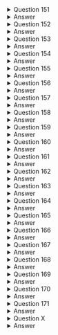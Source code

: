 <details>
  <summary>Question 151</summary>

A company wants to migrate its on-premises data center to AWS. According to the company's compliance requirements, the company can use only the ap-northeast-3 Region. Company administrators are not permitted to connect VPCs to the internet.

Which solutions will meet these requirements? (Choose two.)

- [ ] A. Use AWS Control Tower to implement data residency guardrails to deny internet access and deny access to all AWS Regions except ap-northeast-3.
- [ ] B. Use rules in AWS WAF to prevent internet access. Deny access to all AWS Regions except ap-northeast-3 in the AWS account settings.
- [ ] C. Use AWS Organizations to configure service control policies (SCPS) that prevent VPCs from gaining internet access. Deny access to all AWS Regions except ap-northeast-3.
- [ ] D. Create an outbound rule for the network ACL in each VPC to deny all traffic from 0.0.0.0/0 Create an IAM policy for each user to prevent the use of any AWS Region other than ap-northeast-3.
- [ ] E. Use AWS Config to activate managed rules to detect and alert for internet gateways and to detect and alert for new resources deployed outside of ap-northeast-3.

</details>

<details>
  <summary>Answer</summary>

- [ ] A. Use AWS Control Tower to implement data residency guardrails to deny internet access and deny access to all AWS Regions except ap-northeast-3.
- [ ] C. Use AWS Organizations to configure service control policies (SCPS) that prevent VPCs from gaining internet access. Deny access to all AWS Regions except ap-northeast-3.

Why these are the correct answers:

These options provide preventative controls at an organizational level to enforce the specified compliance requirements:

A. Use AWS Control Tower to implement data residency guardrails to deny internet access and deny access to all AWS Regions except ap-northeast-3.
- [ ] AWS Control Tower for Governance: AWS Control Tower provides an easy way to set up and govern a secure, multi-account AWS environment based on best practices. It uses guardrails (which are often implemented using Service Control Policies and AWS Config rules) to enforce policies.
- [ ] Data Residency Guardrails: Control Tower offers specific guardrails for data residency that can be used to deny access to AWS services and operations in unauthorized AWS Regions, thereby ensuring work occurs only in ap-northeast-3.
- [ ] Preventing Internet Access: Control Tower can also deploy guardrails that help prevent VPCs from connecting to the internet, for example, by restricting the creation or use of Internet Gateways.
- [ ] Centralized Enforcement: Control Tower provides a comprehensive, managed way to establish and enforce these types of compliance rules across an organization.

C. Use AWS Organizations to configure service control policies (SCPS) that prevent VPCs from gaining internet access. Deny access to all AWS Regions except ap-northeast-3.
- [ ] AWS Organizations and SCPs: Service Control Policies (SCPs) are a feature of AWS Organizations that offer central control over the maximum available permissions for all accounts in your organization. SCPs can restrict which AWS services, resources, and individual API actions users and roles in member accounts can access.
- [ ] Denying Access to Other Regions: An SCP can be configured to explicitly deny access to all AWS API actions in Regions other than ap-northeast-3. This effectively limits operations to the allowed region.
- [ ] Preventing Internet Access for VPCs: SCPs can also be used to deny specific EC2 actions required to connect a VPC to the internet, such as ec2:CreateInternetGateway, ec2:AttachInternetGateway, or actions that modify route tables to use an Internet Gateway. This ensures administrators cannot connect VPCs to the internet.
- [ ] Preventative Control: SCPs act as preventative guardrails that even administrators in member accounts cannot override (unless they have permissions in the management account to modify the SCP itself).

Why are the other answers wrong?

- [ ] Option B is wrong because: AWS WAF (Web Application Firewall) is used to protect web applications from common web exploits. It does not control general VPC internet connectivity or restrict access to AWS Regions. Denying access to regions in "AWS account settings" is less robust and centrally managed than using SCPs or Control Tower guardrails for organizational compliance.
- [ ] Option D is wrong because:
Network ACLs operate at the subnet level and are stateless. While they can block traffic, managing NACLs across all VPCs to deny all outbound internet traffic (the 0.0.0.0/0 in an outbound rule is not how sources are typically specified for outbound; it would be a destination) can be complex and might inadvertently block necessary internal or AWS service traffic. It's also not as robust as an SCP for preventing administrators from creating internet connectivity.
IAM policies apply to users, groups, and roles, restricting what they can do. While useful, SCPs provide an overarching organizational boundary that applies even to administrators within member accounts.
- [ ] Option E is wrong because: AWS Config is a service for assessing, auditing, and evaluating the configurations of AWS resources. It provides detective controls, meaning it can detect and alert when a non-compliant configuration occurs (like an Internet Gateway being created or resources deployed in a wrong region). However, it does not prevent these actions. The requirement is that administrators "are not permitted" to do these things, which implies a need for preventative controls.

</details>

<details>
  <summary>Question 152</summary>

A company wants to migrate an on-premises data center to AWS. The data center hosts an SFTP server that stores its data on an NFS-based file system. The server holds 200 GB of data that needs to be transferred. The server must be hosted on an Amazon EC2 instance that uses an Amazon Elastic File System (Amazon EFS) file system.

Which combination of steps should a solutions architect take to automate this task? (Choose two.)

- [ ] A. Launch the EC2 instance into the same Availability Zone as the EFS file system.
- [ ] B. Install an AWS DataSync agent in the on-premises data center.
- [ ] C. Create a secondary Amazon Elastic Block Store (Amazon EBS) volume on the EC2 instance for the data.
- [ ] D. Manually use an operating system copy command to push the data to the EC2 instance.
- [ ] E. Use AWS DataSync to create a suitable location configuration for the on-premises SFTP server.

</details>

<details>
  <summary>Answer</summary>

- [ ] B. Install an AWS DataSync agent in the on-premises data center.
- [ ] E. Use AWS DataSync to create a suitable location configuration for the on-premises SFTP server.

Why these are the correct answers:

This solution focuses on automating the transfer of 200 GB of data from an on-premises NFS file system (backing an SFTP server) to an Amazon EFS file system in AWS.

B. Install an AWS DataSync agent in the on-premises data center.
- [ ] AWS DataSync Agent: To use AWS DataSync for transferring data from an on-premises location, you need to deploy a DataSync agent (a virtual machine) in your on-premises environment.
- [ ] This agent will access your on-premises NFS file system and manage the data transfer to AWS.

E. Use AWS DataSync to create a suitable location configuration for the on-premises SFTP server.
- [ ] DataSync Locations and Task: Once the agent is deployed and activated, you configure AWS DataSync by creating a source location that points to your on-premises NFS file system (which backs the SFTP server) and a destination location that points to your Amazon EFS file system in AWS.
- [ ] Then, you create a DataSync task to manage the automated transfer of data between these locations.
- [ ] DataSync handles the scheduling, monitoring, data validation, and optimization of the transfer.
- [ ] This combination provides an automated, efficient, and managed way to transfer the data.

Why are the other answers wrong?

- [ ] Option A is wrong because: While an EC2 instance needs to be in a VPC with mount targets for the EFS file system (which exist in specific AZs), EFS itself is a regional service designed to be accessible from any AZ within the region where it's created. This step is related to how the EC2 instance accesses EFS after migration, not directly a step in automating the data transfer from on-premises. The core of the automation is DataSync.
- [ ] Option C is wrong because: The requirement clearly states that the new SFTP server hosted on an EC2 instance must use an Amazon EFS file system, not an EBS volume, for its data. Creating an EBS volume contradicts this requirement.
- [ ] Option D is wrong because: Manually using operating system copy commands (like scp, rsync, or cp over an NFS mount) is not an "automated task" in the context of a managed migration service like DataSync. Manual copies lack the built-in scheduling, monitoring, error handling, data validation, and transfer optimization features that DataSync provides, and they would require more manual intervention, especially for 200 GB of data.

</details>

<details>
  <summary>Question 153</summary>

A company sells ringtones created from clips of popular songs. The files containing the ringtones are stored in Amazon S3 Standard and are at least 128 KB in size. The company has millions of files, but downloads are infrequent for ringtones older than 90 days. The company needs to save money on storage while keeping the most accessed files readily available for its users.

Which action should the company take to meet these requirements MOST cost-effectively?

- [ ] A. Configure S3 Standard-Infrequent Access (S3 Standard-IA) storage for the initial storage tier of the objects.
- [ ] B. Move the files to S3 Intelligent-Tiering and configure it to move objects to a less expensive storage tier after 90 days.
- [ ] C. Configure S3 inventory to manage objects and move them to S3 Standard-Infrequent Access (S3 Standard-IA) after 90 days.
- [ ] D. Implement an S3 Lifecycle policy that moves the objects from S3 Standard to S3 Standard-Infrequent Access (S3 Standard-IA) after 90 days.

</details>

<details>
  <summary>Answer</summary>

- [ ] D. Implement an S3 Lifecycle policy that moves the objects from S3 Standard to S3 Standard-Infrequent Access (S3 Standard-IA) after 90 days.

Why this is the correct answer:

This solution directly addresses the defined access patterns and cost-saving requirements:

- [ ] Initial Storage in S3 Standard: New ringtones and those younger than 90 days are frequently accessed ("most accessed files readily available"). S3 Standard is suitable for this, offering high availability and immediate retrieval with no retrieval fees. The problem states files are currently in S3 Standard.
- [ ] Defined Access Pattern Shift: There's a clear shift in access patterns: "downloads are infrequent for ringtones older than 90 days."
- [ ] S3 Lifecycle Policy for Automated Transition: An S3 Lifecycle policy allows you to define rules to automatically transition objects to different storage classes based on their age. Configuring a policy to move objects from S3 Standard to S3 Standard-Infrequent Access (S3 Standard-IA) after 90 days automates the cost optimization process.
- [ ] S3 Standard-IA for Infrequent Access with Ready Availability: S3 Standard-IA is designed for data that is accessed less frequently but requires rapid access when needed. It offers a lower storage cost than S3 Standard, making it cost-effective for the ringtones older than 90 days. While there's a per-GB retrieval fee, this is acceptable if downloads are truly infrequent. It keeps the files "readily available."
- [ ] MOST Cost-Effective for This Pattern: For a well-defined access pattern (frequent then infrequent), a direct lifecycle policy to an appropriate infrequent access tier like S3 Standard-IA is a very cost-effective and straightforward approach.

Why are the other answers wrong?

- [ ] Option A is wrong because: Configuring S3 Standard-IA as the initial storage tier for all objects would mean that frequently accessed new ringtones (within the first 90 days) would incur retrieval fees every time they are downloaded. S3 Standard is more cost-effective for the initial period of frequent access.
- [ ] Option B is wrong because: S3 Intelligent-Tiering is primarily designed for data with unknown, changing, or unpredictable access patterns. While it could eventually move data to an infrequent access tier after 90 days if so configured (or if its own monitoring determined it), the access pattern here is relatively predictable (frequent for 90 days, then infrequent). For such a defined pattern, a direct S3 Lifecycle policy (as in option D) is often simpler and can be slightly more cost-effective as it avoids the small per-object monitoring and automation fees associated with S3 Intelligent-Tiering.
- [ ] Option C is wrong because: Amazon S3 Inventory provides flat file lists (CSV, ORC, or Parquet) of your objects and their metadata, which is useful for analysis, auditing, and reporting. S3 Inventory itself does not "manage objects and move them" between storage classes. That functionality is provided by S3 Lifecycle policies.

</details>

<details>
  <summary>Question 154</summary>

A company needs to save the results from a medical trial to an Amazon S3 repository. The repository must allow a few scientists to add new files and must restrict all other users to read-only access. No users can have the ability to modify or delete any files in the repository. The company must keep every file in the repository for a minimum of 1 year after its creation date.

Which solution will meet these requirements?

- [ ] A. Use S3 Object Lock in governance mode with a legal hold of 1 year.
- [ ] B. Use S3 Object Lock in compliance mode with a retention period of 365 days.
- [ ] C. Use an IAM role to restrict all users from deleting or changing objects in the S3 bucket. Use an S3 bucket policy to only allow the IAM role.
- [ ] D. Configure the S3 bucket to invoke an AWS Lambda function every time an object is added. Configure the function to track the hash of the saved object so that modified objects can be marked accordingly.

</details>

<details>
  <summary>Answer</summary>

- [ ] B. Use S3 Object Lock in compliance mode with a retention period of 365 days.

Why this is the correct answer:

This solution effectively addresses the requirements for immutability and fixed-term retention:

- [ ] S3 Object Lock for Immutability: The requirement "No users can have the ability to modify or delete any files in the repository" points directly to Amazon S3 Object Lock. S3 Object Lock provides Write-Once-Read-Many (WORM) protection for S3 objects, preventing them from being deleted or overwritten for a fixed amount of time or indefinitely.
- [ ] Compliance Mode for Strict Enforcement: S3 Object Lock offers two retention modes: governance and compliance. Compliance mode is the stricter of the two. When an object version is locked in compliance mode, its retention mode cannot be changed, and its retention period cannot be shortened by any user, including the root user in the AWS account, for the duration of the specified retention period. This ensures the highest level of immutability and meets the "No users can have the ability to modify or delete" requirement.
- [ ] Retention Period of 365 Days: Setting a retention period of 365 days (1 year) for objects when they are uploaded (e.g., via a default bucket setting or by applying it during upload) ensures that "The company must keep every file in the repository for a minimum of 1 year after its creation date."
- [ ] Access Control (Complementary): While S3 Object Lock handles the immutability and retention, separate IAM policies and/or S3 bucket policies would be configured to manage who can add new files (the "few scientists") and who has read-only access ("all other users"). This option focuses on the critical immutability and retention aspects.

Why are the other answers wrong?

- [ ] Option A is wrong because:
S3 Object Lock in governance mode allows users with specific IAM permissions (s3:BypassGovernanceRetention) to override the retention settings or delete the objects. This does not meet the strict requirement that "No users can have the ability to modify or delete any files."
A legal hold provides immutability but has no expiration date; it remains in effect until explicitly removed. While it prevents deletion, a fixed retention period (as in compliance mode) is more directly aligned with the "minimum of 1 year after its creation date" requirement if the goal is a time-bound, unchangeable retention.
- [ ] Option C is wrong because: While IAM roles and S3 bucket policies are essential for controlling access (who can read, who can write), they can typically be modified by users with sufficient administrative privileges (like the root user or account administrators). They do not provide the same level of guaranteed, unchangeable WORM protection that S3 Object Lock in compliance mode offers against all users, including administrators, for a defined period.
- [ ] Option D is wrong because: This describes a detective control, not a preventative one. Tracking hashes with a Lambda function would help identify if an object has been modified after the fact, but it would not prevent the modification or deletion from occurring in the first place. The requirement is that files "cannot be modified or deleted."

</details>

<details>
  <summary>Question 155</summary>

A large media company hosts a web application on AWS. The company wants to start caching confidential media files so that users around the world will have reliable access to the files. The content is stored in Amazon S3 buckets. The company must deliver the content quickly, regardless of where the requests originate geographically.

Which solution will meet these requirements?

- [ ] A. Use AWS DataSync to connect the S3 buckets to the web application.
- [ ] B. Deploy AWS Global Accelerator to connect the S3 buckets to the web application.
- [ ] C. Deploy Amazon CloudFront to connect the S3 buckets to CloudFront edge servers.
- [ ] D. Use Amazon Simple Queue Service (Amazon SQS) to connect the S3 buckets to the web application.

</details>

<details>
  <summary>Answer</summary>

- [ ] C. Deploy Amazon CloudFront to connect the S3 buckets to CloudFront edge servers.

Why this is the correct answer:

- [ ] Amazon CloudFront for Caching and Global Fast Delivery: Amazon CloudFront is a global content delivery network (CDN) service. It is designed to "deliver the content quickly, regardless of where the requests originate geographically" by caching copies of your content (in this case, confidential media files from S3 buckets) at edge locations around the world. When users request the files, they are served from the nearest edge location, which significantly reduces latency.
- [ ] Reliable Access and S3 Origin: CloudFront improves the reliability of access to content. It uses Amazon S3 buckets as an origin to fetch the content when it's not already cached at an edge location.
- [ ] Caching Confidential Media Files: CloudFront supports methods for securely serving private content from S3, such as using Origin Access Identity (OAI) or Origin Access Control (OAC) to restrict direct S3 access and ensure files are only accessible through CloudFront. Signed URLs or signed cookies can also be used with CloudFront to control access to confidential files on a per-user or per-session basis.
- [ ] This solution directly addresses all requirements: caching, reliable access, global fast delivery, and handling confidential content from S3.

Why are the other answers wrong?

- [ ] Option A is wrong because: AWS DataSync is a service for online data transfer, designed to move large amounts of data between on-premises storage and AWS storage, or between different AWS storage services. It is not a content delivery or caching service for providing low-latency access to users around the world.
- [ ] Option B is wrong because: AWS Global Accelerator is a service that improves the availability and performance of your applications with global users by providing static IP addresses and routing traffic over the AWS global network to optimal regional application endpoints (like Load Balancers or EC2 instances). While it helps with application endpoint performance and availability, it is not primarily a content caching service like CloudFront. CloudFront is specifically designed for caching and delivering static/dynamic content from the edge.
- [ ] Option D is wrong because: Amazon Simple Queue Service (Amazon SQS) is a message queuing service used for decoupling and scaling distributed systems by sending, storing, and receiving messages between software components. It has no role in caching or delivering media files to users.


</details>

<details>
  <summary>Question 156</summary>

- [ ] A.  Turn  
A company produces batch data that comes from different databases. The company also produces live stream data from network sensors and application APIs. The company needs to consolidate all the data into one place for business analytics. The company needs to process the incoming data and then stage the data in different Amazon S3 buckets. Teams will later run one-time queries and import the data into a business intelligence tool to show key performance indicators (KPIs).

Which combination of steps will meet these requirements with the LEAST operational overhead? (Choose two.)

- [ ] A. Use Amazon Athena for one-time queries. Use Amazon QuickSight to create dashboards for KPIs.
- [ ] B. Use Amazon Kinesis Data Analytics for one-time queries. Use Amazon QuickSight to create dashboards for KPIs.
- [ ] C. Create custom AWS Lambda functions to move the individual records from the databases to an Amazon Redshift cluster.
- [ ] D. Use an AWS Glue extract, transform, and load (ETL) job to convert the data into JSON format. Load the data into multiple Amazon OpenSearch Service (Amazon Elasticsearch Service) clusters.
- [ ] E. Use blueprints in AWS Lake Formation to identify the data that can be ingested into a data lake. Use AWS Glue to crawl the source, extract the data, and load the data into Amazon S3 in Apache Parquet format.

</details>

<details>
  <summary>Answer</summary>

- [ ] A. Use Amazon Athena for one-time queries. Use Amazon QuickSight to create dashboards for KPIs.
- [ ] E. Use blueprints in AWS Lake Formation to identify the data that can be ingested into a data lake. Use AWS Glue to crawl the source, extract the data, and load the data into Amazon S3 in Apache Parquet format.

Why these are the correct answers:

This solution combines services for building a data lake, processing data, and then analyzing and visualizing it, all with an emphasis on minimizing operational overhead.

E. Use blueprints in AWS Lake Formation to identify the data that can be ingested into a data lake. Use AWS Glue to crawl the source, extract the data, and load the data into Amazon S3 in Apache Parquet format.
- [ ] Consolidation and Staging in S3: AWS Lake Formation helps you set up a secure data lake in Amazon S3 quickly. Blueprints can be used to ingest data from various sources (like the "different databases").
- [ ] AWS Glue (an ETL service) can then be used to crawl these sources, extract the data, perform necessary transformations (though this option focuses on extraction and loading), and load it into S3.
- [ ] Apache Parquet Format: Storing data in Apache Parquet format in S3 is highly recommended for analytics.
- [ ] Parquet is a columnar storage format that is optimized for query performance with services like Amazon Athena and can lead to significant cost savings for queries.
- [ ] Least Operational Overhead for Ingestion/Processing: Both Lake Formation and Glue are fully managed services, reducing the operational burden of setting up data ingestion pipelines and preparing data for analytics.

A. Use Amazon Athena for one-time queries. Use Amazon QuickSight to create dashboards for KPIs.
- [ ] Amazon Athena for Ad-Hoc Queries: Once the data is staged in S3 (as per option E), Amazon Athena allows teams to run "one-time queries" directly on the data in S3 using standard SQL.
- [ ] Athena is serverless, so there are no clusters to manage, fitting the "LEAST operational overhead" requirement.
- [ ] Amazon QuickSight for BI and KPIs: Amazon QuickSight is a scalable, serverless business intelligence (BI) service.
- [ ] It can connect to data in S3 (often via Athena) to "import the data into a business intelligence tool to show key performance indicators (KPIs)" through interactive dashboards.
- [ ] This addresses the analysis and visualization requirements with low operational overhead.

Why are the other answers wrong?

- [ ] Option B is wrong because: Amazon Kinesis Data Analytics is designed for real-time processing and analysis of streaming data, not for running "one-time queries" on data already staged in S3 (which is what Athena is for). While the company does have live stream data, Kinesis Data Analytics is an analytics tool for data in motion, not a general query engine for data at rest in S3 for this use case.
- [ ] Option C is wrong because: Creating custom AWS Lambda functions to move data from various databases to an Amazon Redshift cluster would involve significant development and maintenance effort. While Redshift is a data warehouse, the requirement is to stage data in S3 first. For ingesting batch data from databases into S3, AWS Glue (as in option E) or AWS Database Migration Service (DMS) are generally more suitable and offer less operational overhead than custom Lambda functions.
- [ ] Option D is wrong because: While AWS Glue ETL is appropriate for processing, loading data into multiple Amazon OpenSearch Service (Elasticsearch Service) clusters might not be the most cost-effective or operationally simple solution for staging all consolidated data for "one-time queries" and general BI tool import. OpenSearch is optimized for search and log analytics. Storing data in S3 in Parquet format and querying with Athena (as suggested by options E and A) is often more flexible and cost-effective for ad-hoc SQL queries and broader BI consumption. Managing multiple OpenSearch clusters also adds operational overhead.

</details>

<details>
  <summary>Question 157</summary>

A company stores data in an Amazon Aurora PostgreSQL DB cluster. The company must store all the data for 5 years and must delete all the data after 5 years. The company also must indefinitely keep audit logs of actions that are performed within the database. Currently, the company has automated backups configured for Aurora.

Which combination of steps should a solutions architect take to meet these requirements? (Choose two.)

- [ ] A. Take a manual snapshot of the DB cluster.
- [ ] B. Create a lifecycle policy for the automated backups.
- [ ] C. Configure automated backup retention for 5 years.
- [ ] D. Configure an Amazon CloudWatch Logs export for the DB cluster.
- [ ] E. Use AWS Backup to take the backups and to keep the backups for 5 years.

</details>

<details>
  <summary>Answer</summary>

- [ ] D. Configure an Amazon CloudWatch Logs export for the DB cluster.
- [ ] E. Use AWS Backup to take the backups and to keep the backups for 5 years.

Why these are the correct answers:

This solution addresses both the data retention/deletion requirements and the audit log retention requirement separately using appropriate AWS services.

D. Configure an Amazon CloudWatch Logs export for the DB cluster.
- [ ] Indefinitely Keep Audit Logs: Amazon Aurora PostgreSQL can be configured to publish various logs, including audit logs (if enabled via database parameter group settings), to Amazon CloudWatch Logs. Once the audit logs are in CloudWatch Logs, they can be configured for long-term retention, either within CloudWatch Logs itself (though this can become expensive for indefinite retention of large volumes) or, more commonly, by setting up an export or subscription from CloudWatch Logs to Amazon S3 for durable, cost-effective, and indefinite archival. This meets the requirement to "indefinitely keep audit logs of actions that are performed within the database."

E. Use AWS Backup to take the backups and to keep the backups for 5 years.
- [ ] Data Retention for 5 Years and Deletion: AWS Backup is a fully managed backup service that simplifies and automates data protection across various AWS services, including Amazon Aurora. You can create backup plans in AWS Backup to define how frequently backups are taken and, crucially, their retention period. You can set a retention policy to keep backups for 5 years. AWS Backup also manages the lifecycle of these backups, including their automatic deletion after the 5-year retention period expires. This addresses the requirements to "store all the data for 5 years and must delete all the data after 5 years."
- [ ] Operational Efficiency: Using AWS Backup centralizes backup management and automates the backup and retention lifecycle, reducing operational overhead.

Why are the other answers wrong?

- [ ] Option A is wrong because: Taking a single manual snapshot of the DB cluster is a point-in-time backup. It does not provide an ongoing strategy for backing up all data, retaining it for 5 years, and then ensuring its deletion. Managing a series of manual snapshots for 5 years and their eventual deletion would be operationally burdensome.
- [ ] Option B is wrong because: Amazon RDS automated backups (which Aurora uses) have a maximum retention period of 35 days. You cannot create a lifecycle policy directly on these automated backups to extend their retention to 5 years. For long-term retention beyond 35 days, you need to use manual snapshots or a service like AWS Backup.
- [ ] Option C is wrong because: As stated above, the maximum retention period for standard Amazon RDS automated backups is 35 days. It is not possible to configure automated backup retention directly within RDS/Aurora for 5 years.

</details>

<details>
  <summary>Question 158</summary>

A solutions architect is optimizing a website for an upcoming musical event. Videos of the performances will be streamed in real time and then will be available on demand. The event is expected to attract a global online audience.

Which service will improve the performance of both the real-time and on-demand streaming?

- [ ] A. Amazon CloudFront
- [ ] B. AWS Global Accelerator
- [ ] C. Amazon Route 53
- [ ] D. Amazon S3 Transfer Acceleration

</details>

<details>
  <summary>Answer</summary>

- [ ] A. Amazon CloudFront

Why this is the correct answer:

- [ ] Amazon CloudFront for On-Demand and Real-Time Streaming: Amazon CloudFront is a global content delivery network (CDN) service that is designed to deliver data, videos, applications, and APIs to customers globally with low latency and high transfer speeds.
- [ ] On-Demand Streaming: For on-demand video (e.g., recordings of performances stored in Amazon S3), CloudFront caches the content at its numerous edge locations worldwide. When users request the video, it's served from the edge location closest to them, significantly reducing latency and improving playback performance.
- [ ] Real-Time Streaming: CloudFront can also be used to distribute live video streams. It supports common streaming protocols and can work with live origins (like AWS Elemental MediaStore or other media servers) to deliver real-time streams to a global audience with lower latency by leveraging its edge network.
- [ ] Global Audience and Performance: Given the "global online audience," CloudFront's geographically distributed edge locations are key to providing a consistent, low-latency viewing experience for both types of video content.

Why are the other answers wrong?

- [ ] Option B is wrong because: AWS Global Accelerator improves the availability and performance of your applications by providing static IP addresses and routing traffic over the AWS global network to optimal application endpoints (like Load Balancers or EC2 instances). While it can accelerate traffic to your application origin and is beneficial for certain types of real-time applications (like gaming or some live video contribution), Amazon CloudFront is more specifically designed for caching and delivering video content (both on-demand and live streams) at the edge to a global audience. For video streaming, CloudFront's caching and delivery optimization are typically more impactful.
- [ ] Option C is wrong because: Amazon Route 53 is a scalable Domain Name System (DNS) web service. It translates domain names into IP addresses and can route users to different endpoints based on various routing policies (e.g., latency-based, geoproximity). While Route 53 is essential for directing users to the correct CloudFront distribution or Global Accelerator endpoint, it does not itself cache content or improve the actual streaming performance by bringing content closer to users in the way a CDN does.
- [ ] Option D is wrong because: Amazon S3 Transfer Acceleration is a feature that speeds up file uploads to Amazon S3 over long distances by using CloudFront's edge locations as an entry point to the AWS network. It does not improve the performance of downloading or streaming content from S3 to users globally. For delivering content from S3 to users, a full CloudFront distribution is the appropriate service.

</details>

<details>
  <summary>Question 159</summary>

A company is running a publicly accessible serverless application that uses Amazon API Gateway and AWS Lambda. The application's traffic recently spiked due to fraudulent requests from botnets.

Which steps should a solutions architect take to block requests from unauthorized users? (Choose two.)

- [ ] A. Create a usage plan with an API key that is shared with genuine users only.
- [ ] B. Integrate logic within the Lambda function to ignore the requests from fraudulent IP addresses.
- [ ] C. Implement an AWS WAF rule to target malicious requests and trigger actions to filter them out.
- [ ] D. Convert the existing public API to a private API. Update the DNS records to redirect users to the new API endpoint.
- [ ] E. Create an IAM role for each user attempting to access the API. A user will assume the role when making the API call.

</details>

<details>
  <summary>Answer</summary>

- [ ] A. Create a usage plan with an API key that is shared with genuine users only.
- [ ] C. Implement an AWS WAF rule to target malicious requests and trigger actions to filter them out.

Why these are the correct answers:

These two solutions provide effective mechanisms at the API Gateway and edge level to control access and filter malicious traffic:

A. Create a usage plan with an API key that is shared with genuine users only.
- [ ] API Keys for Authentication/Authorization: Amazon API Gateway allows you to create API keys and associate them with usage plans. You can then require clients to send a valid API key in their requests.
- [ ] By distributing API keys only to genuine users or client applications, you can ensure that requests without a valid key (or with a revoked key) are rejected by API Gateway.
- [ ] Throttling and Quotas: Usage plans also allow you to set throttling limits and quotas on a per-API key basis, which can help mitigate abuse from a compromised key or a single misbehaving client.

C. Implement an AWS WAF rule to target malicious requests and trigger actions to filter them out.
- [ ] AWS WAF for Web Exploit and Bot Protection: AWS WAF is a web application firewall that integrates with Amazon API Gateway (and other services like CloudFront and Application Load Balancer).
- [ ] It allows you to create rules to filter web traffic based on various conditions, such as IP addresses, HTTP headers, HTTP body, URI strings, SQL injection, and cross-site scripting.
- [ ] Blocking Botnets: You can use AWS WAF with AWS Managed Rules (like the Bot Control rule set or IP reputation lists) or create custom rules to identify and block traffic originating from known botnets or exhibiting bot-like behavior.
- [ ] This filtering happens before requests hit your API Gateway methods or Lambda functions.
- [ ] Combining these two provides layered security: WAF for broad filtering of malicious traffic and botnets, and API keys/usage plans for more granular access control for legitimate clients.

Why are the other answers wrong?

- [ ] Option B is wrong because: Implementing IP address filtering logic directly within the AWS Lambda function means that the Lambda function is still invoked for every request, including fraudulent ones. This consumes Lambda resources, incurs costs for each invocation, and makes the Lambda function more complex. It's more efficient and cost-effective to block malicious traffic at an earlier stage, like with AWS WAF or API Gateway configurations.
- [ ] Option D is wrong because: Converting a publicly accessible API to a private API makes it accessible only from within your VPC (using VPC endpoints) or via specific private network connections. This would block all public internet traffic, including legitimate users, unless a complex and potentially costly frontend solution is built to bridge public access to the private API. This is not a suitable solution for protecting a "publicly accessible serverless application" from botnets while maintaining public access.
- [ ] Option E is wrong because: Using IAM roles for each individual user to access a public API is generally not a scalable or practical authentication mechanism for a large number of external users. IAM roles are more typically used for granting permissions to AWS services or applications, or for federated enterprise users. For authenticating end-users of a public API, solutions like Amazon Cognito user pools (which can be integrated with API Gateway) or API keys are more appropriate. Managing individual IAM roles for potentially thousands or millions of public users would be an operational nightmare.

</details>

<details>
  <summary>Question 160</summary>

An ecommerce company hosts its analytics application in the AWS Cloud. The application generates about 300 MB of data each month. The data is stored in JSON format. The company is evaluating a disaster recovery solution to back up the data. The data must be accessible in milliseconds if it is needed, and the data must be kept for 30 days.

Which solution meets these requirements MOST cost-effectively?

- [ ] A. Amazon OpenSearch Service (Amazon Elasticsearch Service)
- [ ] B. Amazon S3 Glacier
- [ ] C. Amazon S3 Standard
- [ ] D. Amazon RDS for PostgreSQL

</details>

<details>
  <summary>Answer</summary>

- [ ] C. Amazon S3 Standard

Why this is the correct answer:

- [ ] Amazon S3 Standard for Accessibility and Cost-Effectiveness:
- [ ] Accessible in Milliseconds: Amazon S3 Standard provides low-latency access to data, typically in milliseconds, which meets the requirement for quick accessibility.
- [ ] Suitable for Data Volume and Retention: For a relatively small amount of data (300 MB per month) that needs to be kept for only 30 days and requires fast access, S3 Standard is a very cost-effective storage option. It has no retrieval fees, which is beneficial if the data might be needed.
- [ ] Durability for Backups: S3 Standard is designed for high durability (99.999999999%) and stores data across multiple Availability Zones, making it a reliable choice for storing backups.
- [ ] JSON Format: S3 is well-suited for storing files in any format, including JSON.
- [ ] This solution directly meets the accessibility, retention, and cost-effectiveness requirements for this specific scenario.

Why are the other answers wrong?

- [ ] Option A is wrong because: Amazon OpenSearch Service (formerly Amazon Elasticsearch Service) is primarily a search and analytics engine. While it can store JSON data, using it as a primary backup solution for 300 MB of data per month where the main requirements are millisecond access for 30 days and cost-effectiveness is likely overkill. OpenSearch Service involves running a cluster, which incurs instance costs and can be more expensive than S3 Standard for simple backup storage.
- [ ] Option B is wrong because: Amazon S3 Glacier (referring to S3 Glacier Flexible Retrieval or S3 Glacier Deep Archive) is designed for low-cost, long-term data archiving where retrieval times of minutes to hours (or even longer for Deep Archive) are acceptable. It does not meet the requirement that "data must be accessible in milliseconds if it is needed." (Note: S3 Glacier Instant Retrieval does offer millisecond access from an archive tier, but for data kept only 30 days with potential need for immediate access, S3 Standard is often simpler and its storage cost for this short duration is competitive without involving specific archive tier considerations unless access is truly rare).
- [ ] Option D is wrong because: Amazon RDS for PostgreSQL is a relational database service. Storing 300 MB of JSON backup data in a relational database is generally not the most straightforward or cost-effective approach compared to object storage like S3. While PostgreSQL supports JSON data types, using RDS as a backup target for files in this manner adds unnecessary complexity and cost associated with running a database instance.

</details>

<details>
  <summary>Question 161</summary>

A company has a small Python application that processes JSON documents and outputs the results to an on-premises SQL database. The application runs thousands of times each day. The company wants to move the application to the AWS Cloud. The company needs a highly available solution that maximizes scalability and minimizes operational overhead.

Which solution will meet these requirements?

- [ ] A. Place the JSON documents in an Amazon S3 bucket. Run the Python code on multiple Amazon EC2 instances to process the documents. Store the results in an Amazon Aurora DB cluster.
- [ ] B. Place the JSON documents in an Amazon S3 bucket. Create an AWS Lambda function that runs the Python code to process the documents as they arrive in the S3 bucket. Store the results in an Amazon Aurora DB cluster.
- [ ] C. Place the JSON documents in an Amazon Elastic Block Store (Amazon EBS) volume. Use the EBS Multi-Attach feature to attach the volume to multiple Amazon EC2 instances. Run the Python code on the EC2 instances to process the documents. Store the results on an Amazon RDS DB instance.
- [ ] D. Place the JSON documents in an Amazon Simple Queue Service (Amazon SQS) queue as messages. Deploy the Python code as a container on an Amazon Elastic Container Service (Amazon ECS) cluster that is configured with the Amazon EC2 launch type. Use the container to process the SQS messages. Store the results on an Amazon RDS DB instance.

</details>

<details>
  <summary>Answer</summary>

- [ ] B. Place the JSON documents in an Amazon S3 bucket. Create an AWS Lambda function that runs the Python code to process the documents as they arrive in the S3 bucket. Store the results in an Amazon Aurora DB cluster.

Why this is the correct answer:

This solution leverages serverless and managed services to meet all requirements efficiently:

- [ ] Amazon S3 for Storing JSON Documents: Amazon S3 is an excellent choice for storing the input JSON documents. It's highly durable, scalable, and can trigger events.
- [ ] AWS Lambda for Processing: An AWS Lambda function can be written in Python to process the JSON documents. Lambda is serverless, meaning you don't manage any servers. It automatically scales based on the number of incoming events (e.g., new documents arriving in S3), thus maximizing scalability. Since it runs "thousands of times each day" (implying event-driven processing), Lambda is a perfect fit. This also "minimizes operational overhead."
- [ ] S3 Event Trigger: S3 can be configured to automatically trigger the Lambda function whenever a new JSON document is uploaded to the bucket. This creates an event-driven processing pipeline.
- [ ] Amazon Aurora for SQL Database: Amazon Aurora is a fully managed, relational database service compatible with MySQL and PostgreSQL. It provides high availability (e.g., with Multi-AZ configurations or Aurora Replicas), scalability, and significantly reduces operational overhead compared to managing an on-premises SQL database or a database on EC2. Migrating the output to Aurora meets the need for a SQL database in the cloud.
- [ ] This architecture (S3 for input, Lambda for processing, Aurora for output) is highly available, scales seamlessly, and has minimal operational overhead.

Why are the other answers wrong?

- [ ] Option A is wrong because: Running the Python code on multiple Amazon EC2 instances to process the documents involves managing those instances (patching, scaling, operating systems). This incurs more operational overhead than using serverless AWS Lambda. While scalable with Auto Scaling, Lambda offers better operational efficiency for this event-driven task.
- [ ] Option C is wrong because:
Storing JSON documents that need to be processed by multiple instances on a single EBS volume (even with Multi-Attach) is generally less scalable and more complex than using Amazon S3 as the source. EBS Multi-Attach has limitations (e.g., only for io1/io2 volumes, within the same AZ, specific instance types) and requires a file system that supports concurrent access.
It still relies on EC2 instances, leading to higher operational overhead than Lambda.
- [ ] Option D is wrong because:
Placing entire JSON documents directly into SQS messages might be problematic if the documents are large, as SQS messages have a size limit (typically 256 KB). It's more common to store the documents in S3 and send a notification/pointer to SQS.
Using Amazon ECS with the EC2 launch type for processing still involves managing the underlying EC2 instances in the cluster, which has more operational overhead than a fully serverless Lambda approach for this type of document processing task.

</details>

<details>
  <summary>Question 162</summary>

A company wants to use high performance computing (HPC) infrastructure on AWS for financial risk modeling. The company's HPC workloads run on Linux. Each HPC workflow runs on hundreds of Amazon EC2 Spot Instances, is short-lived, and generates thousands of output files that are ultimately stored in persistent storage for analytics and long-term future use. The company seeks a cloud storage solution that permits the copying of on-premises data to long-term persistent storage to make data available for processing by all EC2 instances. The solution should also be a high performance file system that is integrated with persistent storage to read and write datasets and output files.

Which combination of AWS services meets these requirements?

- [ ] A. Amazon FSx for Lustre integrated with Amazon S3
- [ ] B. Amazon FSx for Windows File Server integrated with Amazon S3
- [ ] C. Amazon S3 Glacier integrated with Amazon Elastic Block Store (Amazon EBS)
- [ ] D. Amazon S3 bucket with a VPC endpoint integrated with an Amazon Elastic Block Store (Amazon EBS) General Purpose SSD (gp2) volume

</details>

<details>
  <summary>Answer</summary>

- [ ] A. Amazon FSx for Lustre integrated with Amazon S3

Why this is the correct answer:

This question outlines requirements for a high-performance, scalable file system for HPC workloads, with integration for persistent storage.

- [ ] Amazon FSx for Lustre for High-Performance File System: Amazon FSx for Lustre is specifically designed to provide high-performance, scalable file storage for compute-intensive workloads like HPC, financial risk modeling, machine learning, and media processing. Lustre is a popular open-source parallel file system known for its speed and scalability, making it ideal for workflows running on hundreds of EC2 instances that need fast access to shared datasets and a place to write output files quickly.
- [ ] Integration with Amazon S3 for Persistent Storage: FSx for Lustre seamlessly integrates with Amazon S3. You can link an FSx for Lustre file system to an S3 bucket. This allows:
- [ ] Data in S3 (e.g., on-premises data copied to S3 for long-term storage) to be transparently presented as files in the Lustre file system for processing by the EC2 Spot Instances.
- [ ] Output files generated by the HPC jobs on FSx for Lustre to be easily written back to the linked S3 bucket for "persistent storage for analytics and long-term future use."
- [ ] Shared Access for EC2 Instances: The FSx for Lustre file system can be mounted by hundreds of Linux-based EC2 Spot Instances, providing concurrent access to the data.
- [ ] This combination provides both the high-performance scratch/processing file system (FSx for Lustre) and the durable, long-term persistent storage (S3), with seamless integration between them.

Why are the other answers wrong?

- [ ] Option B is wrong because: Amazon FSx for Windows File Server provides file storage using the SMB protocol and is designed for Windows-based applications. The company's HPC workloads run on Linux, and Lustre (as provided by FSx for Lustre) is a more common and often higher-performing file system for Linux-based HPC clusters.
- [ ] Option C is wrong because: Amazon S3 Glacier is a low-cost archival storage service with retrieval times of minutes to hours. It is not suitable as a high-performance file system for active HPC processing. Amazon EBS provides block storage for individual EC2 instances and is not inherently a shared, distributed file system suitable for hundreds of HPC nodes without additional software and management.
- [ ] Option D is wrong because: While S3 can be used for persistent storage and EBS for instance storage, this option doesn't describe a "high performance file system that is integrated with persistent storage" in the way FSx for Lustre provides a POSIX-compliant, high-throughput, low-latency file system layer on top of S3 for HPC workloads. Accessing S3 directly for all file I/O from hundreds of compute nodes might not provide the same performance as a dedicated Lustre file system.

</details>

<details>
  <summary>Question 163</summary>
 
A company is building a containerized application on premises and decides to move the application to AWS. The application will have thousands of users soon after it is deployed. The company is unsure how to manage the deployment of containers at scale. The company needs to deploy the containerized application in a highly available architecture that minimizes operational overhead.

Which solution will meet these requirements?

- [ ] A. Store container images in an Amazon Elastic Container Registry (Amazon ECR) repository. Use an Amazon Elastic Container Service (Amazon ECS) cluster with the AWS Fargate launch type to run the containers. Use target tracking to scale automatically based on demand.
- [ ] B. Store container images in an Amazon Elastic Container Registry (Amazon ECR) repository. Use an Amazon Elastic Container Service (Amazon ECS) cluster with the Amazon EC2 launch type to run the containers. Use target tracking to scale automatically based on demand.
- [ ] C. Store container images in a repository that runs on an Amazon EC2 instance. Run the containers on EC2 instances that are spread across multiple Availability Zones. Monitor the average CPU utilization in Amazon CloudWatch. Launch new EC2 instances as needed.
- [ ] D. Create an Amazon EC2 Amazon Machine Image (AMI) that contains the container image. Launch EC2 instances in an Auto Scaling group across multiple Availability Zones. Use an Amazon CloudWatch alarm to scale out EC2 instances when the average CPU utilization threshold is breached.

</details>

<details>
  <summary>Answer</summary>

- [ ] A. Store container images in an Amazon Elastic Container Registry (Amazon ECR) repository. Use an Amazon Elastic Container Service (Amazon ECS) cluster with the AWS Fargate launch type to run the containers. Use target tracking to scale automatically based on demand.

Why this is the correct answer:

This solution offers a serverless approach to running containers, which directly addresses the requirements for scalability, high availability, and minimized operational overhead.

- [ ] Amazon Elastic Container Registry (Amazon ECR) for Image Storage: ECR is a fully managed Docker container registry that makes it easy to store, manage, share, and deploy your container images and artifacts. This is the standard and recommended place to store container images on AWS.
- [ ] Amazon Elastic Container Service (Amazon ECS) with AWS Fargate Launch Type:
- [ ] ECS is a fully managed container orchestration service that helps you deploy, manage, and scale containerized applications.
- [ ] AWS Fargate is a serverless compute engine for containers that works with ECS. When you use Fargate, you don't need to provision, configure, or manage the underlying EC2 instances (servers). AWS handles all the server management, patching, and scaling of the infrastructure. This directly meets the requirement to "minimize operational overhead" and simplifies managing "deployment of containers at scale."
- [ ] High Availability: ECS services running on Fargate can be configured to distribute tasks (your containers) across multiple Availability Zones, ensuring high availability.
- [ ] Target Tracking Auto Scaling: ECS services can use target tracking auto scaling policies to automatically adjust the number of running tasks based on demand (e.g., CPU utilization, memory utilization, or custom metrics from Amazon CloudWatch). This ensures the application can scale to handle "thousands of users."

Why are the other answers wrong?

- [ ] Option B is wrong because: Using Amazon ECS with the Amazon EC2 launch type means that while ECS manages the container orchestration, the company is still responsible for provisioning, managing, patching, and scaling the underlying EC2 instances that form the ECS cluster. This incurs more operational overhead compared to the serverless Fargate launch type.
- [ ] Option C is wrong because: Storing container images in a self-managed repository on an EC2 instance and manually running containers on EC2 instances (even across multiple AZs with some monitoring) lacks proper container orchestration. This approach has significant operational overhead for managing the repository, the EC2 instances, container lifecycles, and scaling, and it's not an effective way to manage containers "at scale."
- [ ] Option D is wrong because: While creating an AMI with the container image and using an Auto Scaling group can scale EC2 instances, it's not the standard or most efficient way to manage containerized applications. This approach doesn't leverage a container orchestrator like ECS, making tasks like rolling updates, service discovery, and managing multiple containerized services more complex. It also means you are managing the container runtime within the AMI on each EC2 instance.

</details>

<details>
  <summary>Question 164</summary>

A company has two applications: a sender application that sends messages with payloads to be processed and a processing application intended to receive the messages with payloads. The company wants to implement an AWS service to handle messages between the two applications. The sender application can send about 1,000 messages each hour. The messages may take up to 2 days to be processed: If the messages fail to process, they must be retained so that they do not impact the processing of any remaining messages.

Which solution meets these requirements and is the MOST operationally efficient?

- [ ] A. Set up an Amazon EC2 instance running a Redis database. Configure both applications to use the instance. Store, process, and delete the messages, respectively.
- [ ] B. Use an Amazon Kinesis data stream to receive the messages from the sender application. Integrate the processing application with the Kinesis Client Library (KCL).
- [ ] C. Integrate the sender and processor applications with an Amazon Simple Queue Service (Amazon SQS) queue. Configure a dead-letter queue to collect the messages that failed to process.
- [ ] D. Subscribe the processing application to an Amazon Simple Notification Service (Amazon SNS) topic to receive notifications to process. Integrate the sender application to write to the SNS topic.

</details>

<details>
  <summary>Answer</summary>

- [ ] C. Integrate the sender and processor applications with an Amazon Simple Queue Service (Amazon SQS) queue. Configure a dead-letter queue to collect the messages that failed to process.

Why this is the correct answer:

This solution uses Amazon SQS, which is well-suited for decoupling applications and handling asynchronous message processing with features for reliability.

- [ ] Amazon SQS for Decoupled Messaging: Amazon Simple Queue Service (SQS) is a fully managed message queuing service that enables you to send, store, and receive messages between software components at any volume, without losing messages or requiring other services to be always available. This decouples the sender and processing applications.
- [ ] Handles Long Processing Times: SQS messages can be retained in a queue for up to 14 days. The requirement that "messages may take up to 2 days to be processed" is well within this limit. The processing application can retrieve a message and use a visibility timeout to ensure it has enough time to process it before the message becomes visible again in the queue.
- [ ] Dead-Letter Queue (DLQ) for Failed Messages: SQS supports the configuration of a dead-letter queue (DLQ). If the processing application fails to process a message successfully after a configurable number of attempts, SQS can automatically move the undeliverable message to the DLQ. This "retains" the failed messages for later investigation and reprocessing and ensures "they do not impact the processing of any remaining messages" in the main queue.
- [ ] MOST Operationally Efficient: SQS is a fully managed service, requiring minimal operational overhead. Setting up a queue and a DLQ is straightforward. AWS handles the infrastructure, scalability, and availability of the queuing service.

Why are the other answers wrong?

- [ ] Option A is wrong because: Using a self-managed Redis database on an EC2 instance as a message queue introduces significant operational overhead. The company would be responsible for provisioning, managing, patching, and ensuring the availability of the EC2 instance and the Redis software. This is far less operationally efficient than using a managed service like SQS.
- [ ] Option B is wrong because: Amazon Kinesis Data Streams is designed for ingesting and processing large volumes of real-time streaming data (often much higher than 1,000 messages per hour). While it offers durability (data records are typically retained for 24 hours by default, extendable up to 365 days), SQS is generally simpler and more cost-effective for traditional message queuing scenarios with individual message processing and built-in DLQ functionality. Handling retries and failed messages in Kinesis can be more complex for this use case.
- [ ] Option D is wrong because: Amazon Simple Notification Service (SNS) is a publish/subscribe messaging service, primarily used for fanning out messages to multiple subscribers (e.g., sending notifications). It is not designed as a durable queue to hold messages for extended processing times (up to 2 days). If the processing application (subscriber) is unavailable, messages might be lost unless there's a durable endpoint like an SQS queue subscribed to the SNS topic. For direct decoupling between a sender and a single processing application (or a pool of workers for that application) with long processing times and error handling, SQS is more suitable.

</details>

<details>
  <summary>Question 165</summary>

A solutions architect must design a solution that uses Amazon CloudFront with an Amazon S3 origin to store a static website. The company's security policy requires that all website traffic be inspected by AWS WAF.

How should the solutions architect comply with these requirements?

- [ ] A. Configure an S3 bucket policy to accept requests coming from the AWS WAF Amazon Resource Name (ARN) only.
- [ ] B. Configure Amazon CloudFront to forward all incoming requests to AWS WAF before requesting content from the S3 origin.
- [ ] C. Configure a security group that allows Amazon CloudFront IP addresses to access Amazon S3 only. Associate AWS WAF to CloudFront.
- [ ] D. Configure Amazon CloudFront and Amazon S3 to use an origin access identity (OAI) to restrict access to the S3 bucket. Enable AWS WAF on the distribution.

</details>

<details>
  <summary>Answer</summary>

- [ ] D. Configure Amazon CloudFront and Amazon S3 to use an origin access identity (OAI) to restrict access to the S3 bucket. Enable AWS WAF on the distribution.

Why this is the correct answer:

This solution addresses both securing the S3 origin and inspecting traffic with AWS WAF in the standard way:

- [ ] Restricting Direct S3 Access with Origin Access Identity (OAI): To ensure that users access the static website content only through Amazon CloudFront and not directly from the S3 bucket URL, you use an Origin Access Identity (OAI). An OAI is a special CloudFront user that you associate with your distribution. You then update the S3 bucket policy to grant read permissions only to this OAI. This prevents public access to the S3 bucket.
- [ ] Enabling AWS WAF on the CloudFront Distribution: AWS WAF (Web Application Firewall) integrates directly with Amazon CloudFront. You create a web ACL (Access Control List) in AWS WAF with your desired rules (e.g., to block common web exploits or filter traffic based on IP addresses, geographic location, etc.) and then associate this web ACL with your CloudFront distribution. This ensures that all website traffic passing through CloudFront is inspected by AWS WAF before it reaches the S3 origin or is served from the CloudFront cache.
- [ ] This combination ensures that the S3 content is private and only accessible via CloudFront, and all traffic coming through CloudFront is inspected by AWS WAF.

Why are the other answers wrong?

- [ ] Option A is wrong because: An S3 bucket policy cannot directly reference an AWS WAF ARN as a principal to grant access. AWS WAF inspects traffic at CloudFront (or other supported services like ALB, API Gateway); it doesn't act as a principal for S3 bucket policies in this manner.
- [ ] Option B is wrong because: Amazon CloudFront does not "forward all incoming requests to AWS WAF" as a separate network hop. Instead, AWS WAF is integrated with CloudFront. When WAF is enabled on a CloudFront distribution, WAF inspects the requests as they arrive at the CloudFront edge locations, before CloudFront serves the content from cache or forwards the request to the origin.
- [ ] Option C is wrong because:
Amazon S3 buckets do not have security groups associated with them. Security groups are used for resources like EC2 instances within a VPC.
Relying on whitelisting CloudFront IP addresses to restrict S3 access is not recommended because these IP ranges can change and are very broad. Using OAI (or the newer Origin Access Control - OAC) is the secure and standard method.
While associating AWS WAF with CloudFront is correct, the S3 access control method described is flawed.

</details>

<details>
  <summary>Question 166</summary>
 
Organizers for a global event want to put daily reports online as static HTML pages. The pages are expected to generate millions of views from users around the world. The files are stored in an Amazon S3 bucket. A solutions architect has been asked to design an efficient and effective solution.

Which action should the solutions architect take to accomplish this?

- [ ] A. Generate presigned URLs for the files.
- [ ] B. Use cross-Region replication to all Regions.
- [ ] C. Use the geoproximity feature of Amazon Route 53.
- [ ] D. Use Amazon CloudFront with the S3 bucket as its origin.

</details>

<details>
  <summary>Answer</summary>

- [ ] D. Use Amazon CloudFront with the S3 bucket as its origin.

Why this is the correct answer:

- [ ] Amazon S3 for Storing Static Content: Storing the static HTML pages in an Amazon S3 bucket is a scalable, durable, and cost-effective starting point.
- [ ] Amazon CloudFront for Global Delivery and Performance: The key requirements are handling "millions of views from users around the world" and designing an "efficient and effective solution" (implying low latency and high availability). Amazon CloudFront is a global content delivery network (CDN). By configuring a CloudFront distribution with the S3 bucket as its origin, the static HTML pages will be cached at CloudFront's numerous edge locations worldwide. When users request a page, it will be served from the edge location closest to them, significantly reducing latency and improving the user experience. CloudFront can easily handle millions of requests.
- [ ] Reduced Load on Origin: Caching content at the edge also reduces the number of direct requests to the S3 origin bucket, which can lower costs and further improve performance.
- [ ] This is the standard and most effective architecture for delivering static web content globally with high performance and scalability on AWS.

Why are the other answers wrong?

- [ ] Option A is wrong because: Generating presigned URLs for S3 objects is primarily a mechanism for granting temporary, secure access to private objects in S3. It does not inherently improve performance or scalability for delivering public static content to millions of users globally. Users would still be fetching content directly from the S3 bucket's region, without the benefit of edge caching.
- [ ] Option B is wrong because: While S3 Cross-Region Replication can replicate the S3 bucket content to other AWS Regions, placing data closer to some users, Amazon CloudFront provides a much more extensive network of edge locations (far more numerous and geographically distributed than AWS Regions). Using CloudFront is a more direct and generally more effective way to achieve low-latency global content delivery. Replicating to "all Regions" would also be operationally complex and costly.
- [ ] Option C is wrong because: Amazon Route 53's geoproximity routing (or geolocation/latency-based routing) is a DNS feature that directs users to specific resources (like an S3 bucket endpoint or a load balancer) based on their geographic location or latency. However, if the content is only in a single S3 bucket, Route 53 alone cannot cache the content closer to users. It simply routes them to the origin. CloudFront (Option D) is needed for the actual edge caching and content delivery performance improvement.

</details>

<details>
  <summary>Question 167</summary>

- [ ] A.  Turn  
A company runs a production application on a fleet of Amazon EC2 instances. The application reads the data from an Amazon SQS queue and processes the messages in parallel. The message volume is unpredictable and often has intermittent traffic. This application should continually process messages without any downtime.

Which solution meets these requirements MOST cost-effectively?

- [ ] A. Use Spot Instances exclusively to handle the maximum capacity required.
- [ ] B. Use Reserved Instances exclusively to handle the maximum capacity required.
- [ ] C. Use Reserved Instances for the baseline capacity and use Spot Instances to handle additional capacity.
- [ ] D. Use Reserved Instances for the baseline capacity and use On-Demand Instances to handle additional capacity.

</details>

<details>
  <summary>Answer</summary>

- [ ] D. Use Reserved Instances for the baseline capacity and use On-Demand Instances to handle additional capacity.

Why this is the correct answer:

This solution balances cost-effectiveness with the critical requirement of continuous processing without downtime.

- [ ] Reserved Instances (RIs) for Baseline Capacity: Even with unpredictable traffic, there's likely a minimum level of processing capacity that is consistently needed to ensure messages are being processed.
- [ ] Using Reserved Instances for this baseline portion of the workload provides significant cost savings compared to On-Demand pricing for the compute capacity that is always active.
- [ ] On-Demand Instances for Peak/Additional Capacity: For the "unpredictable and often intermittent traffic" that exceeds the baseline, On-Demand Instances provide the flexibility to scale up reliably.
- [ ] Since the application "should continually process messages without any downtime," the guaranteed availability of On-Demand Instances (unlike Spot Instances, which can be interrupted) is crucial for handling these peaks without risking service interruption.
- [ ] MOST Cost-Effective with High Availability: This combination is generally considered a robust and cost-effective strategy.
- [ ] It provides cost savings for the predictable baseline while ensuring that capacity is always available via On-Demand instances to handle unpredictable peaks without the risk of interruptions that could lead to downtime for a critical message processing application.

Why are the other answers wrong?

- [ ] Option A is wrong because: While Spot Instances are the most cost-effective in terms of instance pricing, they can be interrupted by AWS with a two-minute warning. For a production application that "should continually process messages without any downtime," relying exclusively on Spot Instances for all capacity (including what might be considered a baseline) is risky. If a large number of Spot Instances are reclaimed simultaneously, it could lead to a significant disruption in message processing.
- [ ] Option B is wrong because: Purchasing Reserved Instances to handle the maximum potential capacity required for unpredictable and intermittent traffic would lead to substantial underutilization and wasted cost during periods of lower traffic. RIs are a commitment, and paying for peak capacity 24/7 when it's only needed sporadically is not cost-effective.
- [ ] Option C is wrong because: This is a very strong cost optimization strategy and often recommended for fault-tolerant workloads. Using RIs for baseline and Spot Instances for peaks offers great savings. However, the requirement "This application should continually process messages without any downtime" is very stringent. Spot Instances can be interrupted. If such interruptions, even if managed by an Auto Scaling group, could lead to a backlog or a temporary inability to process messages at the required rate, it might be perceived as not meeting the "without any downtime" criteria as strictly as On-Demand instances would for the peak portion.
- [ ] Option D prioritizes the availability of the peak capacity more than the absolute lowest cost for that peak portion. The community vote split in the PDF (D 58%, C 41%) indicates this is a common point of discussion where the interpretation of "without any downtime" is key.

</details>

<details>
  <summary>Question 168</summary>

A security team wants to limit access to specific services or actions in all of the team's AWS accounts. All accounts belong to a large organization in AWS Organizations. The solution must be scalable and there must be a single point where permissions can be maintained.

What should a solutions architect do to accomplish this?

- [ ] A. Create an ACL to provide access to the services or actions.
- [ ] B. Create a security group to allow accounts and attach it to user groups.
- [ ] C. Create cross-account roles in each account to deny access to the services or actions.
- [ ] D. Create a service control policy in the root organizational unit to deny access to the services or actions.

</details>

<details>
  <summary>Answer</summary>

- [ ] D. Create a service control policy in the root organizational unit to deny access to the services or actions.

Why this is the correct answer:

- [ ] AWS Organizations and Service Control Policies (SCPs): The question states that all accounts belong to a large organization in AWS Organizations. Service Control Policies (SCPs) are a feature of AWS Organizations designed for centrally managing permissions across multiple AWS accounts. SCPs act as guardrails, allowing you to define the maximum permissions available for IAM users and roles within the member accounts.
- [ ] Scalable and Single Point of Maintenance: SCPs can be attached to the organization root, an Organizational Unit (OU), or individual accounts. By attaching an SCP to the root OU (or a relevant OU containing all the accounts), the policy is enforced consistently across all those accounts. This provides a "scalable" solution where permissions can be "maintained" from a "single point" (the management account where SCPs are defined).
- [ ] Limiting Access with Deny Statements: SCPs can be used to explicitly Deny access to specific AWS services or actions. This is a powerful way to enforce security boundaries and compliance requirements across the organization, ensuring that users and roles in member accounts cannot perform disallowed actions, even if their IAM policies would otherwise permit them.
- [ ] This solution directly meets all the stated requirements by using the appropriate AWS Organizations feature for centralized, preventative permission management.

Why are the other answers wrong?

- [ ] Option A is wrong because:
"ACL" is a general term. If it refers to Network ACLs (NACLs), these are stateless firewalls for controlling network traffic at the subnet level within a VPC and do not manage IAM permissions for AWS services or actions.
If it refers to S3 Access Control Lists (ACLs), these are for managing access to S3 buckets and objects, not for broad control over AWS services and actions across accounts.
Neither type of ACL provides a scalable, central point for maintaining permissions across all services and actions in multiple AWS accounts.
- [ ] Option B is wrong because: Security groups act as stateful firewalls for resources like EC2 instances, controlling inbound and outbound network traffic. They do not manage IAM permissions for AWS services or actions, nor can you "allow accounts" or attach security groups to IAM user groups in the way described to control service access across an organization.
- [ ] Option C is wrong because: Cross-account IAM roles are typically used to grant permissions, allowing users or services in one account to access resources in another account. While IAM policies attached to roles define permissions, creating roles in each account specifically to deny access is not the standard or most efficient method for centrally enforcing restrictions. SCPs (Option D) are designed for this preventative, organization-wide boundary setting. Managing deny logic through individual roles in every account would be operationally complex.

</details>

<details>
  <summary>Question 169</summary>

A company is concerned about the security of its public web application due to recent web attacks. The application uses an Application Load Balancer (ALB). A solutions architect must reduce the risk of DDoS attacks against the application.

What should the solutions architect do to meet this requirement?

- [ ] A. Add an Amazon Inspector agent to the ALB.
- [ ] B. Configure Amazon Macie to prevent attacks.
- [ ] C. Enable AWS Shield Advanced to prevent attacks.
- [ ] D. Configure Amazon GuardDuty to monitor the ALB.

</details>

<details>
  <summary>Answer</summary>

- [ ] C. Enable AWS Shield Advanced to prevent attacks.

Why this is the correct answer:

- [ ] AWS Shield Advanced for DDoS Protection: AWS Shield is a managed Distributed Denial of Service (DDoS) protection service.
- [ ] AWS Shield Advanced provides enhanced protections for applications running on AWS resources such as Application Load Balancers (ALBs), Amazon CloudFront distributions, Amazon Route 53, and EC2 instances.
- [ ] It offers more comprehensive detection and mitigation capabilities against larger and more sophisticated DDoS attacks compared to AWS Shield Standard (which provides default protection).
- [ ] Reduces Risk of DDoS Attacks: By enabling AWS Shield Advanced on the ALB, the company can significantly reduce the risk and impact of DDoS attacks.
- [ ] Shield Advanced provides automatic inline mitigations for many common infrastructure (Layer 3 and 4) attacks and integrates with AWS WAF for application-layer (Layer 7) protection.
- [ ] It also includes 24/7 access to the AWS DDoS Response Team (DRT) for assistance during attacks and cost protection against usage spikes resulting from DDoS attacks.

Why are the other answers wrong?

- [ ] Option A is wrong because: Amazon Inspector is a vulnerability management service that helps improve the security and compliance of applications deployed on Amazon EC2 instances by scanning for software vulnerabilities and unintended network exposure. It does not provide real-time protection against incoming DDoS attacks, nor are agents installed on ALBs (ALBs are managed services).
- [ ] Option B is wrong because: Amazon Macie is a data security and data privacy service that uses machine learning and pattern matching to discover, classify, and protect sensitive data stored in Amazon S3. It is not designed to prevent or mitigate DDoS attacks against web applications or ALBs.
- [ ] Option D is wrong because: Amazon GuardDuty is a threat detection service that continuously monitors for malicious activity and unauthorized behavior within your AWS environment by analyzing various data sources like VPC Flow Logs, AWS CloudTrail event logs, and DNS logs. While GuardDuty might detect indicators of a DDoS attack or compromised resources involved in an attack, it is primarily a detection and alerting service. It does not actively prevent or mitigate DDoS attacks in the way AWS Shield does.

</details>

<details>
  <summary>Question 170</summary>
 
A company's web application is running on Amazon EC2 instances behind an Application Load Balancer. The company recently changed its policy, which now requires the application to be accessed from one specific country only.

Which configuration will meet this requirement?

- [ ] A. Configure the security group for the EC2 instances.
- [ ] B. Configure the security group on the Application Load Balancer.
- [ ] C. Configure AWS WAF on the Application Load Balancer in a VPC.
- [ ] D. Configure the network ACL for the subnet that contains the EC2 instances.

</details>

<details>
  <summary>Answer</summary>

- [ ] C. Configure AWS WAF on the Application Load Balancer in a VPC.

Why this is the correct answer:

- [ ] AWS WAF for Geographic Restriction: AWS WAF (Web Application Firewall) is a service that helps protect your web applications or APIs against common web exploits and bots. A key feature of AWS WAF is the ability to create rules based on the geographic origin of requests (geo match statements).
- [ ] Filtering by Country: You can configure an AWS WAF web ACL with a geo match rule to explicitly allow requests originating only from the "one specific country" and block requests from all other countries.
- [ ] Integration with Application Load Balancer (ALB): AWS WAF can be directly associated with an Application Load Balancer. When associated, WAF inspects all incoming web requests to the ALB and applies the defined rules (including the geo match rule) before traffic is forwarded to the backend EC2 instances.
- [ ] This solution directly and effectively meets the requirement to restrict access to the application to users from a single specific country.

Why are the other answers wrong?

- [ ] Option A is wrong because: Security groups act as stateful firewalls at the instance level. While they can filter traffic based on IP addresses or CIDR ranges, maintaining an accurate and comprehensive list of all IP addresses for an entire country (or conversely, all IP addresses not in that country) within security group rules is impractical, difficult to manage, and would likely exceed rule limits. AWS WAF's geo match feature is designed for this purpose.
- [ ] Option B is wrong because: Similar to option A, security groups associated with an Application Load Balancer are for controlling traffic to and from the load balancer itself based on IP addresses, ports, and protocols. They are not designed for sophisticated geographic-based filtering of application requests.
- [ ] Option D is wrong because: Network ACLs (NACLs) are stateless firewalls that operate at the subnet level. Like security groups, they filter traffic based on IP addresses or CIDR ranges. Attempting to implement country-level blocking using NACLs would face the same difficulties as with security groups regarding the management of IP lists and rule limits. AWS WAF is the more appropriate and effective tool for geographic-based access control.

</details>

<details>
  <summary>Question 171</summary>

- [ ] A.  Turn  


</details>

<details>
  <summary>Answer</summary>

- [ ] A.  Turn


</details>

























<details>
  <summary>Question X</summary>

- [ ] A.  Turn  


</details>

<details>
  <summary>Answer</summary>

- [ ] A.  Turn


</details>



